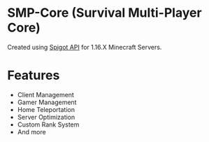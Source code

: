 # SMP-Core (Survival Multi-Player Core)
Created using <a href="https://spigotmc.org" target="_blank">Spigot API</a> for 1.16.X Minecraft Servers.

# Features
<ul>
<li>Client Management</li>
<li>Gamer Management</li>
<li>Home Teleportation</li>
<li>Server Optimization</li>
<li>Custom Rank System</li>
<li>And more</li>
</ul>
